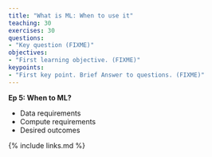 ```yaml
---
title: "What is ML: When to use it"
teaching: 30
exercises: 30
questions:
- "Key question (FIXME)"
objectives:
- "First learning objective. (FIXME)"
keypoints:
- "First key point. Brief Answer to questions. (FIXME)"
---
```

**Ep 5: When to ML?**
- Data requirements
- Compute requirements
- Desired outcomes

{% include links.md %}
